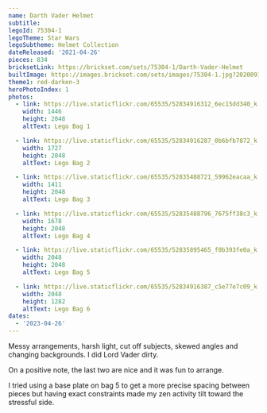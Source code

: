 ```yaml
---
name: Darth Vader Helmet
subtitle:
legoId: 75304-1
legoTheme: Star Wars
legoSubtheme: Helmet Collection
dateReleased: '2021-04-26'
pieces: 834
bricksetLink: https://brickset.com/sets/75304-1/Darth-Vader-Helmet
builtImage: https://images.brickset.com/sets/images/75304-1.jpg?202009130608
theme1: red-darken-3
heroPhotoIndex: 1
photos:
  - link: https://live.staticflickr.com/65535/52834916312_6ec15dd340_k.jpg
    width: 1446
    height: 2048
    altText: Lego Bag 1

  - link: https://live.staticflickr.com/65535/52834916287_0b6bfb7872_k.jpg
    width: 1727
    height: 2048
    altText: Lego Bag 2

  - link: https://live.staticflickr.com/65535/52835488721_59962eacaa_k.jpg
    width: 1411
    height: 2048
    altText: Lego Bag 3

  - link: https://live.staticflickr.com/65535/52835488796_7675ff38c3_k.jpg
    width: 1678
    height: 2048
    altText: Lego Bag 4

  - link: https://live.staticflickr.com/65535/52835895465_f0b393fe0a_k.jpg
    width: 2048
    height: 2048
    altText: Lego Bag 5

  - link: https://live.staticflickr.com/65535/52834916387_c5e77e7c09_k.jpg
    width: 2048
    height: 1282
    altText: Lego Bag 6
dates:
  - '2023-04-26'
---
```


Messy arrangements, harsh light, cut off subjects, skewed angles and changing backgrounds.
I did Lord Vader dirty.

On a positive note, the last two are nice and it was fun to arrange.

I tried using a base plate on bag 5 to get a more precise spacing between pieces
but having exact constraints made my zen activity tilt toward the stressful side.
